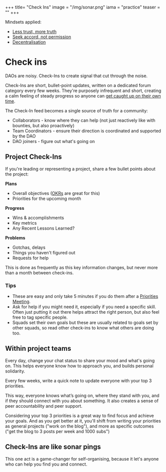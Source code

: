 +++
title= "Check Ins"
image = "/img/sonar.png"
iama = "practice"
teaser = ""
+++



Mindsets applied: 
- [Less trust, more truth](/mindsets/less-trust-more-truth/)
- [Seek accord, not permission](/mindsets/permissionless/)
- [Decentralisation](/mindsets/decentralisation/)

# Check ins
DAOs are noisy. Check-Ins to create signal that cut through the noise.

Check-Ins are short, bullet-point updates, written on a dedicated forum category every few weeks. They're purposely infrequent and short, creating a calm feeling of steady progress so anyone can [get caught up on their own time](../async-first/).

The Check-In feed becomes a single source of truth for a community:

- Collaborators - know where they can help (not just reactively like with bounties, but also proactively)
- Team Coordinators - ensure their direction is coordinated and supported by the DAO
- DAO joiners - figure out what's going on


## Project Check-Ins

If you're leading or representing a project, share a few bullet points about the project:

**Plans**
- Overall objectives ([OKRs](https://www.dbooks.org/introduction-to-okrs-1491960272/) are great for this)
- Priorities for the upcoming month

**Progress**
- Wins & accomplishments 
- Key metrics
- Any Recent Lessons Learned?

**Problems**
- Gotchas, delays
- Things you haven't figured out
- Requests for help 

This is done as frequently as this key information changes, but never more than a month between check-ins.


### Tips
- These are easy and only take 5 minutes if you do them after a [Priorities Meeting](../priorities-meeting/).
- Ask for help if you might need it, especially if you need a specific skill.  Often just putting it out there helps attract the right person, but also feel free to tag specific people.
- Squads set their own goals but these are usually related to goals set by other squads, so read other check-ins to know what others are doing too. 


## Within project teams
Every day, change your chat status to share your mood and what's going on. This helps everyone know how to approach you, and builds personal solidarity.

Every few weeks, write a quick note to update everyone with your top 3 priorities.  

This way, everyone knows what’s going on, where they stand with you, and if they should connect with you about something. It also creates a sense of peer accountability and peer support.

Considering your top 3 priorities is a great way to find focus and achieve your goals.  And as you get better at it, you'll shift from writing your priorities as general projects ("work on the blog"), and more as specific outcomes ("get the blog to 3 posts per week and 1000 subs")

## Check-Ins are like sonar pings
This one act is a game-changer for self-organising, because it let's anyone who can help you find you and connect.

